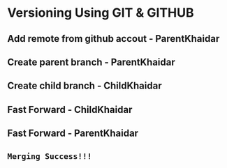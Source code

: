 # Versioning Using GIT & GITHUB

## Add remote from github accout - ParentKhaidar

## Create parent branch - ParentKhaidar

## Create child branch - ChildKhaidar

## Fast Forward - ChildKhaidar

## Fast Forward - ParentKhaidar

## `Merging Success!!!`